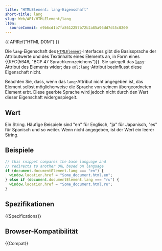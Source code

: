 ```yaml
---
title: "HTMLElement: lang-Eigenschaft"
short-title: lang
slug: Web/API/HTMLElement/lang
l10n:
  sourceCommit: e9b6cd1b7fa8612257b72b2a85a96dd7d45c0200
---
```


{{ APIRef("HTML DOM") }}

Die **`lang`**-Eigenschaft des [`HTMLElement`](/de/docs/Web/API/HTMLElement)-Interfaces gibt die Basissprache der Attributwerte und des Textinhalts eines Elements an, in Form eines {{RFC(5646, "BCP 47 Sprachkennzeichens")}}. Sie spiegelt das [`lang`](/de/docs/Web/HTML/Reference/Global_attributes/lang)-Attribut des Elements wider; das `xml:lang`-Attribut beeinflusst diese Eigenschaft nicht.

Beachten Sie, dass, wenn das `lang`-Attribut nicht angegeben ist, das Element selbst möglicherweise die Sprache von seinem übergeordneten Element erbt. Diese geerbte Sprache wird jedoch nicht durch den Wert dieser Eigenschaft widergespiegelt.

## Wert

Ein String. Häufige Beispiele sind "en" für Englisch, "ja" für Japanisch, "es" für Spanisch und so weiter. Wenn nicht angegeben, ist der Wert ein leerer String.

## Beispiele

```js
// this snippet compares the base language and
// redirects to another URL based on language
if (document.documentElement.lang === "en") {
  window.location.href = "Some_document.html.en";
} else if (document.documentElement.lang === "ru") {
  window.location.href = "Some_document.html.ru";
}
```

## Spezifikationen

{{Specifications}}

## Browser-Kompatibilität

{{Compat}}
